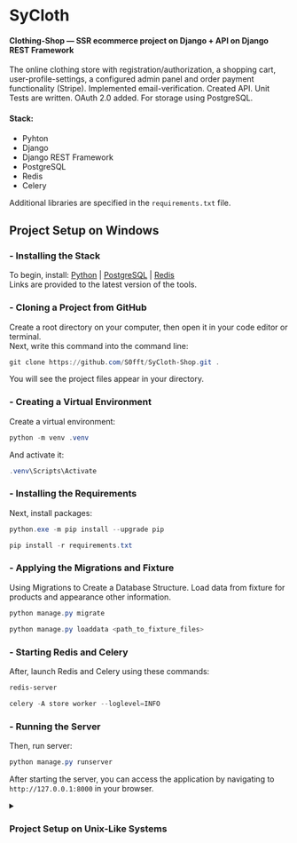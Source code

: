 # SyCloth
#### Clothing-Shop — SSR ecommerce project on Django + API on Django REST Framework

The online clothing store with registration/authorization, a
shopping cart, user-profile-settings, a configured admin
panel and order payment functionality (Stripe). Implemented
email-verification. Created API. Unit Tests are written. OAuth
2.0 added. For storage using PostgreSQL.

#### Stack:
 - Pyhton
 - Django
 - Django REST Framework
 - PostgreSQL
 - Redis
 - Celery

Additional libraries are specified in the `requirements.txt` file.

## Project Setup on Windows

### - Installing the Stack
To begin, install: [Python](https://www.python.org/downloads/) | [PostgreSQL](https://www.postgresql.org/) | [Redis](https://redis.io/)
<br>
Links are provided to the latest version of the tools.

### - Cloning a Project from GitHub
Create a root directory on your computer, then open it in your code editor or terminal.
<br>
Next, write this command into the command line:
```powershell
git clone https://github.com/S0fft/SyCloth-Shop.git .
```
You will see the project files appear in your directory.

### - Creating a Virtual Environment
Create a virtual environment:
```powershell
python -m venv .venv
```

And activate it:

```powershell
.venv\Scripts\Activate
```
### - Installing the Requirements
Next, install packages:

```powershell
python.exe -m pip install --upgrade pip
```
```powershell
pip install -r requirements.txt
```

 ### - Applying the Migrations and Fixture
Using Migrations to Create a Database Structure. Load data from fixture for products and appearance other information.

```powershell
python manage.py migrate
```

```powershell
python manage.py loaddata <path_to_fixture_files>
```

### - Starting Redis and Celery
After, launch Redis and Celery using these commands:

```powershell
redis-server
```

```powershell
celery -A store worker --loglevel=INFO
```
### - Running the Server
Then, run server:
```powershell
python manage.py runserver
```
After starting the server, you can access the application by navigating to `http://127.0.0.1:8000` in your browser.

<details>
<summary><h3> Project Setup on Unix-Like Systems </h3></summary>
These commands do the same thing as described above:
<br>

### - Installing the Stack
To begin, install: [Python](https://www.python.org/downloads/) | [PostgreSQL](https://www.postgresql.org/) | [Redis](https://redis.io/)
<br>
Links are provided to the latest version of the tools.

### - Cloning a Project from GitHub
Create a root directory on your computer, then open it in your code editor or terminal.
<br>
Next, write this command into the command line:
```powershell
git clone https://github.com/S0fft/SyCloth-Shop.git
```
You will see the project files appear in your directory.

### - Creating a Virtual Environment
```bash
python3 -m pip install --upgrade pip
```

```bash
source ./venv/bin/activate
```

### - Installing the Requirements
```bash
pip install --upgrade pip
```
```bash
pip install -r requirements.txt
```

### - Applying the Migrations and Fixture
```bash
python3 manage.py migrate
```

```bash
python3 manage.py loaddata <path_to_fixture_files>
```

### - Starting Redis and Celery
```bash
redis-server
```

```bash
celery -A store worker --loglevel=INFO
```

### - Running the Server
```bash
python3 manage.py runserver
```
After starting the server, you can access the application by navigating to `http://127.0.0.1:8000` in your browser.

</details>

